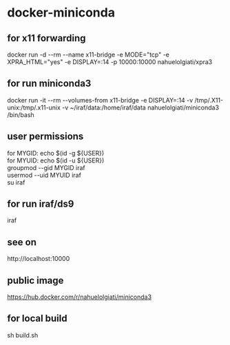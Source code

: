 # docker-miniconda

## for x11 forwarding
docker run -d --rm --name x11-bridge -e MODE="tcp" -e XPRA_HTML="yes" -e DISPLAY=:14 -p 10000:10000 nahuelolgiati/xpra3

## for run miniconda3
docker run -it --rm --volumes-from x11-bridge -e DISPLAY=:14 -v /tmp/.X11-unix:/tmp/.x11-unix -v ~/iraf/data:/home/iraf/data nahuelolgiati/miniconda3 /bin/bash

## user permissions
for MYGID: echo $(id -g ${USER}) <br/>
for MYUID: echo $(id -u ${USER}) <br/>
groupmod --gid MYGID iraf<br/>
usermod  --uid MYUID iraf<br/>
su iraf

## for run iraf/ds9
iraf

## see on
http://localhost:10000

## public image
https://hub.docker.com/r/nahuelolgiati/miniconda3

## for local build
sh build.sh
